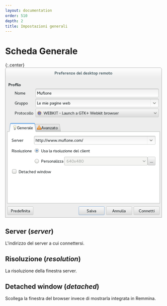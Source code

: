 ```yaml
---
layout: documentation
order: 510
depth: 2
title: Impostazioni generali
---
```

# Scheda Generale

{:.center}
![Scheda Generale](/resources/remmina-plugin-webkit/archive/latest/italian/general.png)


## **Server** (*server*)

L'indirizzo del server a cui connettersi.

## **Risoluzione** (*resolution*)

La risoluzione della finestra server.

## **Detached window** (*detached*)

Scollega la finestra del browser invece di mostrarla integrata in Remmina.
